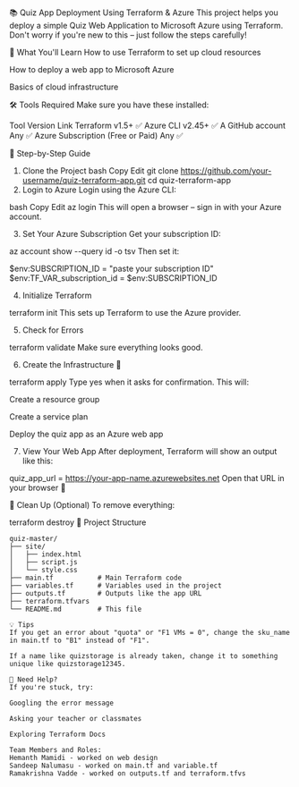 📚 Quiz App Deployment Using Terraform & Azure
This project helps you deploy a simple Quiz Web Application to Microsoft Azure using Terraform. Don't worry if you're new to this – just follow the steps carefully!

🌟 What You'll Learn
How to use Terraform to set up cloud resources

How to deploy a web app to Microsoft Azure

Basics of cloud infrastructure

🛠 Tools Required
Make sure you have these installed:

Tool	Version	Link
Terraform	v1.5+	✅
Azure CLI	v2.45+	✅
A GitHub account	Any	✅
Azure Subscription (Free or Paid)	Any	✅

🚀 Step-by-Step Guide
1. Clone the Project
bash
Copy
Edit
git clone https://github.com/your-username/quiz-terraform-app.git
cd quiz-terraform-app
2. Login to Azure
Login using the Azure CLI:

bash
Copy
Edit
az login
This will open a browser – sign in with your Azure account.

3. Set Your Azure Subscription
Get your subscription ID:

az account show --query id -o tsv
Then set it:

$env:SUBSCRIPTION_ID = "paste your subscription ID" 
$env:TF_VAR_subscription_id = $env:SUBSCRIPTION_ID



4. Initialize Terraform

terraform init
This sets up Terraform to use the Azure provider.

5. Check for Errors

terraform validate
Make sure everything looks good.

6. Create the Infrastructure 🚧

terraform apply
Type yes when it asks for confirmation. This will:

Create a resource group

Create a service plan

Deploy the quiz app as an Azure web app

7. View Your Web App
After deployment, Terraform will show an output like this:


quiz_app_url = https://your-app-name.azurewebsites.net
Open that URL in your browser 🎉

🧹 Clean Up (Optional)
To remove everything:


terraform destroy
📁 Project Structure
```
quiz-master/
├── site/
│   ├── index.html
│   ├── script.js
│   └── style.css
├── main.tf           # Main Terraform code
├── variables.tf      # Variables used in the project
├── outputs.tf        # Outputs like the app URL
├── terraform.tfvars
└── README.md         # This file

💡 Tips
If you get an error about "quota" or "F1 VMs = 0", change the sku_name in main.tf to "B1" instead of "F1".

If a name like quizstorage is already taken, change it to something unique like quizstorage12345.

🙋 Need Help?
If you're stuck, try:

Googling the error message

Asking your teacher or classmates

Exploring Terraform Docs

Team Members and Roles:
Hemanth Mamidi - worked on web design
Sandeep Nalumasu - worked on main.tf and variable.tf
Ramakrishna Vadde - worked on outputs.tf and terraform.tfvs 
